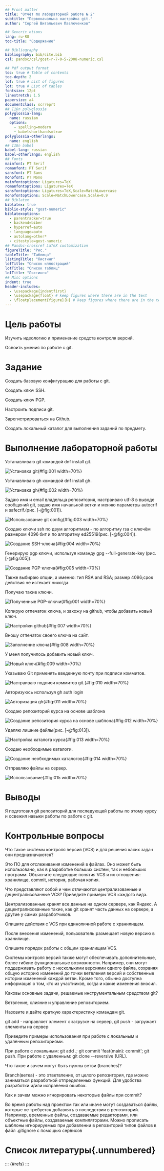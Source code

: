 ```yaml
---
## Front matter
title: "Oтчёт по лабораторной работе № 2"
subtitle: "Первоначальна настройка git."
author: "Сергей Витальевич Павлюченков"

## Generic otions
lang: ru-RU
toc-title: "Содержание"

## Bibliography
bibliography: bib/cite.bib
csl: pandoc/csl/gost-r-7-0-5-2008-numeric.csl

## Pdf output format
toc: true # Table of contents
toc-depth: 2
lof: true # List of figures
lot: true # List of tables
fontsize: 12pt
linestretch: 1.5
papersize: a4
documentclass: scrreprt
## I18n polyglossia
polyglossia-lang:
  name: russian
  options:
	- spelling=modern
	- babelshorthands=true
polyglossia-otherlangs:
  name: english
## I18n babel
babel-lang: russian
babel-otherlangs: english
## Fonts
mainfont: PT Serif
romanfont: PT Serif
sansfont: PT Sans
monofont: PT Mono
mainfontoptions: Ligatures=TeX
romanfontoptions: Ligatures=TeX
sansfontoptions: Ligatures=TeX,Scale=MatchLowercase
monofontoptions: Scale=MatchLowercase,Scale=0.9
## Biblatex
biblatex: true
biblio-style: "gost-numeric"
biblatexoptions:
  - parentracker=true
  - backend=biber
  - hyperref=auto
  - language=auto
  - autolang=other*
  - citestyle=gost-numeric
## Pandoc-crossref LaTeX customization
figureTitle: "Рис."
tableTitle: "Таблица"
listingTitle: "Листинг"
lofTitle: "Список иллюстраций"
lotTitle: "Список таблиц"
lolTitle: "Листинги"
## Misc options
indent: true
header-includes:
  - \usepackage{indentfirst}
  - \usepackage{float} # keep figures where there are in the text
  - \floatplacement{figure}{H} # keep figures where there are in the text
---
```


# Цель работы

Изучить идеологию и применение средств контроля версий.

Освоить умения по работе с git.

# Задание

Создать базовую конфигурацию для работы с git.

Создать ключ SSH.

Создать ключ PGP.

Настроить подписи git.

Зарегистрироваться на Github.

Создать локальный каталог для выполнения заданий по предмету.


# Выполнение лабораторной работы

Устанавливаю git командой dnf install git.

![Установка git](image/1.png){#fig:001 width=70%}

Устанавливаю gh командой dnf install gh.

![Установка gh](image/2.png){#fig:002 width=70%}

Задаю имя и email владельца репозитория, настраиваю utf-8 в выводе сообщений git, задаю имя начальной ветки и меняю параметры autocrlf и safecrlf.(рис. [-@fig:001]).

![Использование git config](image/3.png){#fig:003 width=70%}

Создаю ключи ssh по двум алгоритмам - по алгоритму rsa с ключём размером 4096 бит и по алгоритму ed25519(рис. [-@fig:004]).

![Создание SSH-ключа](image/4.png){#fig:004 width=70%}

Генерирую pgp ключи, используя команду gpg --full-generate-key (рис. [-@fig:005]).

![Создание PGP-ключа](image/5.png){#fig:005 width=70%}

Также выбираю опции, а именно: тип RSA and RSA;
размер 4096;срок действия не истекает никогда

Получаю такие ключи.

![Полученные PGP-ключи](image/1.png){#fig:001 width=70%}

Копирую отпечаток ключа, и захожу на github, чтобы добавить новый ключ.

![Настройки github](image/7.png){#fig:007 width=70%}

Вношу отпечаток своего ключа на сайт.

![Заполнение ключа](image/8.png){#fig:008 width=70%}

У меня получилось добавить новый ключ.

![Новый ключ](image/9.png){#fig:009 width=70%}


Указываю Git применять введенную почту при подписи коммитов.

![Настраиваю подписи коммитов git.](image/10.png){#fig:010 width=70%}

Авторизуюсь используя  gh auth login

![Авторизация gh](image/11.png){#fig:011 width=70%}

Создаю репозиторий курса на основе шаблона

![Создание репозитория курса на основе шаблона](image/12.png){#fig:012 width=70%}


Удаляю лишние файлы(рис. [-@fig:013]).

![Настройка каталога курса](image/13.png){#fig:013 width=70%}

Создаю необходимые каталоги.

![Создание необходимых каталогов](image/14.png){#fig:014 width=70%}

Отправляю файлы на сервер.

![Использование](image/15.png){#fig:015 width=70%}


# Выводы

Я подготовил git репозиторий для последующей работы по этому курсу и освежил навыки работы по работе с git.

# Контрольные вопросы

Что такое системы контроля версий (VCS) и для решения каких задач они предназначаются?

Это ПО для отслеживания изменений в файлах.
Оно может быть использовано, как в разработке больших систем, так и небольших программ.
Объясните следующие понятия VCS и их отношения: хранилище, commit, история, рабочая копия.

Что представляют собой и чем отличаются централизованные и децентрализованные VCS? Приведите примеры VCS каждого вида.

Централизованные хранят все данные на одном сервере, как Яндекс. А децентрализованные такие, как git хранят часть данных на сервере, а другие у самих разработчиков.

Опишите действия с VCS при единоличной работе с хранилищем.

После внесения изменений, пользователь размещает новую версию в хранилище.

Опишите порядок работы с общим хранилищем VCS.

Системы контроля версий также могут обеспечивать дополнительные, более гибкие функциональные возможности. Например, они могут поддерживать работу с несколькими версиями одного файла, сохраняя общую историю изменений до точки ветвления версий и собственные истории изменений каждой ветви. Кроме того, обычно доступна информация о том, кто из участников, когда и какие изменения вносил. 

Каковы основные задачи, решаемые инструментальным средством git?

Ветвление, слияние и управление репозиторием.

Назовите и дайте краткую характеристику командам git.

git add - направляет элемент к загрузке на сервер, git push - загружает элементы на сервер

Приведите примеры использования при работе с локальным и удалённым репозиториями.

При работе с локальным: git add .; git commit 'feat(main): commit'; git push. При работе с удаленным: 
git clone --reversive (URL).

Что такое и зачем могут быть нужны ветви (branches)?

Branch(ветка) - это ответвление, от целого репозитория, где можно заниматься разработкой отпределенных функций.
Для удобства разработки и/или исправения ошибок.

Как и зачем можно игнорировать некоторые файлы при commit?

Во время работы над проектом так или иначе могут создаваться файлы, которые не требуется добавлять в последствии в репозиторий. Например, временные файлы, создаваемые редакторами, или объектные файлы, создаваемые компиляторами. Можно прописать шаблоны игнорируемых при добавлении в репозиторий типов файлов в файл .gitignore с помощью сервисов

# Список литературы{.unnumbered}

::: {#refs}
:::
